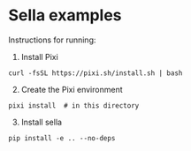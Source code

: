 # Sella examples

Instructions for running:

1. Install Pixi
```
curl -fsSL https://pixi.sh/install.sh | bash
```

2. Create the Pixi environment
```
pixi install  # in this directory
```

3. Install sella
```
pip install -e .. --no-deps
```
